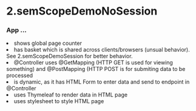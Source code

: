 # 2.semScopeDemoNoSession

### App ...
<li> shows global page counter <br>
<li> has basket which is shared across clients/browsers (unsual behavior). See 2.semScopeDemoSession for better behavior.
<li> @Controller uses @GetMapping (HTTP GET is used for viewing something) and @PostMapping (HTTP POST is for submiting data to be processed
<li> is dynamic, as it has HTML Form to enter data and send to endpoint in @Controller
<li> uses Thymeleaf to render data in HTML page 
<li> uses stylesheet to style HTML page
